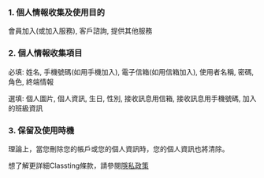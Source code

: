 ### 1. 個人情報收集及使用目的
會員加入(或加入服務), 客戶諮詢, 提供其他服務

### 2. 個人情報收集項目
必填: 姓名, 手機號碼(如用手機加入), 電子信箱(如用信箱加入), 使用者名稱, 密碼, 角色, 終端情報

選填: 個人圖片, 個人資訊, 生日, 性別, 接收訊息用信箱, 接收訊息用手機號碼, 加入的班級資訊

### 3. 保留及使用時機
理論上，當您刪除您的帳戶或您的個人資訊時，您的個人資訊也將清除。

想了解更詳細Classting條款，請參閱[隱私政策](https://oauth.classting.com/policies/privacy)